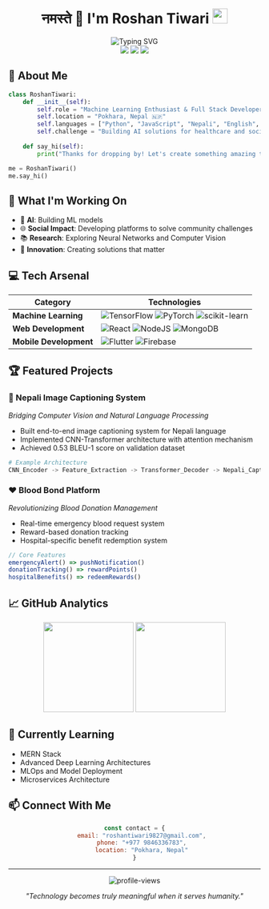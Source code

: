 <h1 align="center">
  नमस्ते 🙏 I'm Roshan Tiwari
  <img src="https://media.giphy.com/media/hvRJCLFzcasrR4ia7z/giphy.gif" width="30px"/>
</h1>

<div align="center">
  <img src="https://readme-typing-svg.herokuapp.com?font=Fira+Code&pause=1000&width=435&lines=Machine+Learning+Enthusiast;Full+Stack+Developer;AI+Researcher;Building+for+Social+Impact" alt="Typing SVG" />
</div>

<div align="center">
  <a href="https://linkedin.com/in/roshanttiwari/"><img src="https://img.shields.io/badge/LinkedIn-0077B5?style=for-the-badge&logo=linkedin&logoColor=white"></a>
  <a href="mailto:roshantiwari9827@gmail.com"><img src="https://img.shields.io/badge/Gmail-D14836?style=for-the-badge&logo=gmail&logoColor=white"></a>
  <a href="https://github.com/Roshan-t"><img src="https://img.shields.io/badge/GitHub-100000?style=for-the-badge&logo=github&logoColor=white"></a>
</div>

## 🌟 About Me

```python
class RoshanTiwari:
    def __init__(self):
        self.role = "Machine Learning Enthusiast & Full Stack Developer"
        self.location = "Pokhara, Nepal 🇳🇵"
        self.languages = ["Python", "JavaScript", "Nepali", "English", "Hindi"]
        self.challenge = "Building AI solutions for healthcare and social impact"
        
    def say_hi(self):
        print("Thanks for dropping by! Let's create something amazing together!")

me = RoshanTiwari()
me.say_hi()
```

## 🎯 What I'm Working On

- 🔬 **AI**: Building ML models 
- 🌐 **Social Impact**: Developing platforms to solve community challenges
- 📚 **Research**: Exploring Neural Networks and Computer Vision
- 🚀 **Innovation**: Creating solutions that matter

## 💻 Tech Arsenal

<div align="center">

| Category | Technologies |
|----------|-------------|
| **Machine Learning** | ![TensorFlow](https://img.shields.io/badge/TensorFlow-%23FF6F00.svg?style=flat&logo=TensorFlow&logoColor=white) ![PyTorch](https://img.shields.io/badge/PyTorch-%23EE4C2C.svg?style=flat&logo=PyTorch&logoColor=white) ![scikit-learn](https://img.shields.io/badge/scikit--learn-%23F7931E.svg?style=flat&logo=scikit-learn&logoColor=white) |
| **Web Development** | ![React](https://img.shields.io/badge/react-%2320232a.svg?style=flat&logo=react&logoColor=%2361DAFB) ![NodeJS](https://img.shields.io/badge/node.js-6DA55F?style=flat&logo=node.js&logoColor=white) ![MongoDB](https://img.shields.io/badge/MongoDB-%234ea94b.svg?style=flat&logo=mongodb&logoColor=white) |
| **Mobile Development** | ![Flutter](https://img.shields.io/badge/Flutter-%2302569B.svg?style=flat&logo=Flutter&logoColor=white) ![Firebase](https://img.shields.io/badge/firebase-%23039BE5.svg?style=flat&logo=firebase) |

</div>

## 🏆 Featured Projects

### 🤖 Nepali Image Captioning System
*Bridging Computer Vision and Natural Language Processing*
- Built end-to-end image captioning system for Nepali language
- Implemented CNN-Transformer architecture with attention mechanism
- Achieved 0.53 BLEU-1 score on validation dataset
```python
# Example Architecture
CNN_Encoder -> Feature_Extraction -> Transformer_Decoder -> Nepali_Caption
```

### ❤️ Blood Bond Platform
*Revolutionizing Blood Donation Management*
- Real-time emergency blood request system
- Reward-based donation tracking
- Hospital-specific benefit redemption system
```javascript
// Core Features
emergencyAlert() => pushNotification()
donationTracking() => rewardPoints()
hospitalBenefits() => redeemRewards()
```

## 📈 GitHub Analytics

<div align="center">
  <img height="180em" src="https://github-readme-stats.vercel.app/api?username=Roshan-T&show_icons=true&theme=tokyonight"/>
  <img height="180em" src="https://github-readme-stats.vercel.app/api/top-langs/?username=Roshan-T&layout=compact&theme=tokyonight"/>
</div>

## 🌱 Currently Learning
- MERN Stack
- Advanced Deep Learning Architectures
- MLOps and Model Deployment
- Microservices Architecture

## 📫 Connect With Me

<div align="center">
  
```javascript
const contact = {
    email: "roshantiwari9827@gmail.com",
    phone: "+977 9846336783",
    location: "Pokhara, Nepal"
}
```

</div>

---

<div align="center">
  <img src="https://komarev.com/ghpvc/?username=Roshan-T&label=Profile%20views&color=0e75b6&style=flat" alt="profile-views" />
</div>

<div align="center">
  
  *"Technology becomes truly meaningful when it serves humanity."*
  
</div>

